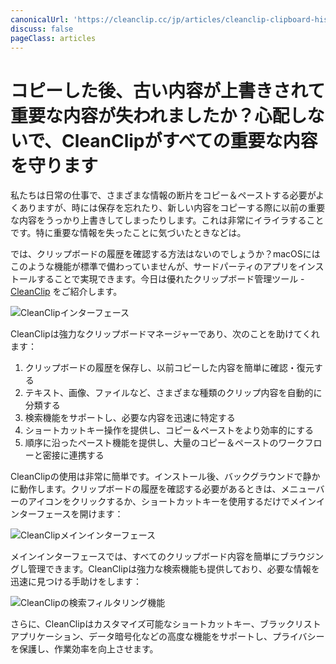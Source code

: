```yaml
---
canonicalUrl: 'https://cleanclip.cc/jp/articles/cleanclip-clipboard-history-manager'
discuss: false
pageClass: articles
---
```


# コピーした後、古い内容が上書きされて重要な内容が失われましたか？心配しないで、CleanClipがすべての重要な内容を守ります

私たちは日常の仕事で、さまざまな情報の断片をコピー＆ペーストする必要がよくありますが、時には保存を忘れたり、新しい内容をコピーする際に以前の重要な内容をうっかり上書きしてしまったりします。これは非常にイライラすることです。特に重要な情報を失ったことに気づいたときなどは。

では、クリップボードの履歴を確認する方法はないのでしょうか？macOSにはこのような機能が標準で備わっていませんが、サードパーティのアプリをインストールすることで実現できます。今日は優れたクリップボード管理ツール - [CleanClip](https://cleanclip.cc) をご紹介します。

![CleanClipインターフェース](/images/blogs/theme.png)

CleanClipは強力なクリップボードマネージャーであり、次のことを助けてくれます：

1. クリップボードの履歴を保存し、以前コピーした内容を簡単に確認・復元する
2. テキスト、画像、ファイルなど、さまざまな種類のクリップ内容を自動的に分類する
3. 検索機能をサポートし、必要な内容を迅速に特定する  
4. ショートカットキー操作を提供し、コピー＆ペーストをより効率的にする
5. 順序に沿ったペースト機能を提供し、大量のコピー＆ペーストのワークフローと密接に連携する

CleanClipの使用は非常に簡単です。インストール後、バックグラウンドで静かに動作します。クリップボードの履歴を確認する必要があるときは、メニューバーのアイコンをクリックするか、ショートカットキーを使用するだけでメインインターフェースを開けます：

![CleanClipメインインターフェース](/images/blogs/quickmenu-shortcuts.png)

メインインターフェースでは、すべてのクリップボード内容を簡単にブラウジングし管理できます。CleanClipは強力な検索機能も提供しており、必要な情報を迅速に見つける手助けをします：

![CleanClipの検索フィルタリング機能](/images/blogs/add-lists-with-background.png)

さらに、CleanClipはカスタマイズ可能なショートカットキー、ブラックリストアプリケーション、データ暗号化などの高度な機能をサポートし、プライバシーを保護し、作業効率を向上させます。